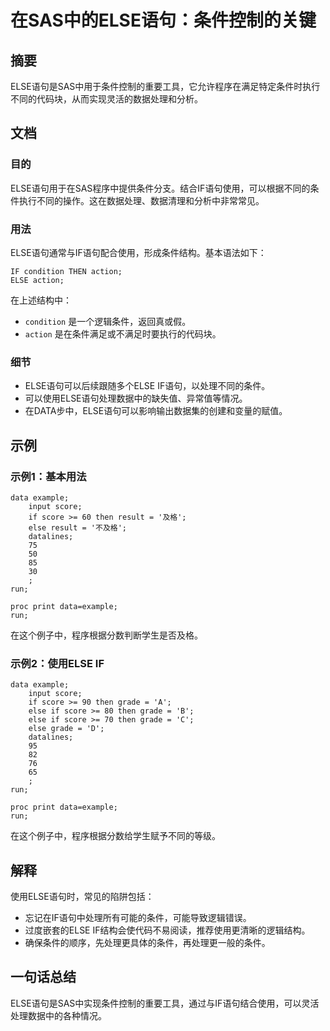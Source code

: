 <!--
Meta Description: # 在SAS中的ELSE语句：条件控制的关键 ## 摘要 ELSE语句是SAS中用于条件控制的重要工具，它允许程序在满足特定条件时执行不同的代码块，从而实现灵活的数据处理和分析。 ## 文档 ### 目的 ELSE语句用于在SAS程序中提供条件分支。结合IF语句使用，可以根据不同的条件执行不同的操作...
Meta Keywords: score, then, else, data, example
-->

# 在SAS中的ELSE语句：条件控制的关键

## 摘要
ELSE语句是SAS中用于条件控制的重要工具，它允许程序在满足特定条件时执行不同的代码块，从而实现灵活的数据处理和分析。

## 文档
### 目的
ELSE语句用于在SAS程序中提供条件分支。结合IF语句使用，可以根据不同的条件执行不同的操作。这在数据处理、数据清理和分析中非常常见。

### 用法
ELSE语句通常与IF语句配合使用，形成条件结构。基本语法如下：

```sas
IF condition THEN action;
ELSE action;
```

在上述结构中：
- `condition` 是一个逻辑条件，返回真或假。
- `action` 是在条件满足或不满足时要执行的代码块。

### 细节
- ELSE语句可以后续跟随多个ELSE IF语句，以处理不同的条件。
- 可以使用ELSE语句处理数据中的缺失值、异常值等情况。
- 在DATA步中，ELSE语句可以影响输出数据集的创建和变量的赋值。

## 示例
### 示例1：基本用法
```sas
data example;
    input score;
    if score >= 60 then result = '及格';
    else result = '不及格';
    datalines;
    75
    50
    85
    30
    ;
run;

proc print data=example;
run;
```
在这个例子中，程序根据分数判断学生是否及格。

### 示例2：使用ELSE IF
```sas
data example;
    input score;
    if score >= 90 then grade = 'A';
    else if score >= 80 then grade = 'B';
    else if score >= 70 then grade = 'C';
    else grade = 'D';
    datalines;
    95
    82
    76
    65
    ;
run;

proc print data=example;
run;
```
在这个例子中，程序根据分数给学生赋予不同的等级。

## 解释
使用ELSE语句时，常见的陷阱包括：
- 忘记在IF语句中处理所有可能的条件，可能导致逻辑错误。
- 过度嵌套的ELSE IF结构会使代码不易阅读，推荐使用更清晰的逻辑结构。
- 确保条件的顺序，先处理更具体的条件，再处理更一般的条件。

## 一句话总结
ELSE语句是SAS中实现条件控制的重要工具，通过与IF语句结合使用，可以灵活处理数据中的各种情况。